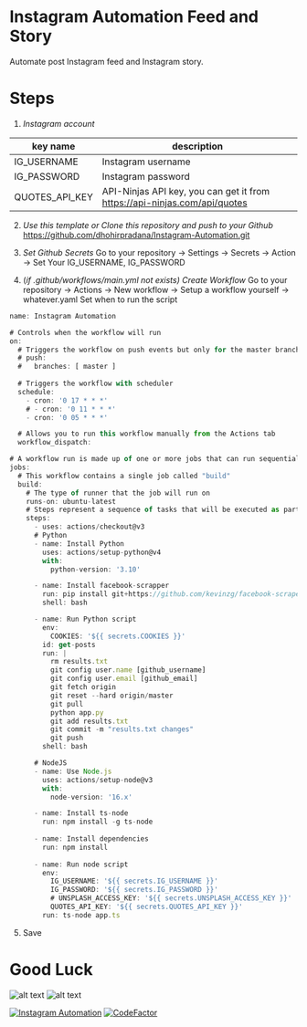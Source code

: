 # Instagram Automation Feed and Story

Automate post Instagram feed and Instagram story.

# Steps
1. *Instagram account*

|key name|description|
|--------|--------------|
|IG\_USERNAME|Instagram username|
|IG\_PASSWORD|Instagram password|
|QUOTES\_API\_KEY|API-Ninjas API key, you can get it from https://api-ninjas.com/api/quotes|

2. *Use this template or Clone this repository and push to your Github*
https://github.com/dhohirpradana/Instagram-Automation.git

3. *Set Github Secrets*
Go to your repository -> Settings -> Secrets -> Action -> Set Your IG_USERNAME, IG_PASSWORD

4. (*if .github/workflows/main.yml not exists)* *Create Workflow*
Go to your repository -> Actions -> New workflow -> Setup a workflow yourself -> whatever.yaml
Set when to run the script

```javascript
name: Instagram Automation

# Controls when the workflow will run
on:
  # Triggers the workflow on push events but only for the master branch
  # push:
  #   branches: [ master ]
  
  # Triggers the workflow with scheduler
  schedule:
    - cron: '0 17 * * *'
    # - cron: '0 11 * * *'
    - cron: '0 05 * * *'

  # Allows you to run this workflow manually from the Actions tab
  workflow_dispatch:

# A workflow run is made up of one or more jobs that can run sequentially or in parallel
jobs:
  # This workflow contains a single job called "build"
  build:
    # The type of runner that the job will run on
    runs-on: ubuntu-latest
    # Steps represent a sequence of tasks that will be executed as part of the job
    steps:
      - uses: actions/checkout@v3
      # Python
      - name: Install Python
        uses: actions/setup-python@v4
        with:
          python-version: '3.10'

      - name: Install facebook-scrapper
        run: pip install git+https://github.com/kevinzg/facebook-scraper.git
        shell: bash

      - name: Run Python script
        env:
          COOKIES: '${{ secrets.COOKIES }}'
        id: get-posts
        run: |
          rm results.txt
          git config user.name [github_username]
          git config user.email [github_email]
          git fetch origin
          git reset --hard origin/master
          git pull
          python app.py
          git add results.txt
          git commit -m "results.txt changes"
          git push
        shell: bash

      # NodeJS
      - name: Use Node.js
        uses: actions/setup-node@v3
        with:
          node-version: '16.x'

      - name: Install ts-node
        run: npm install -g ts-node
          
      - name: Install dependencies
        run: npm install
        
      - name: Run node script
        env:
          IG_USERNAME: '${{ secrets.IG_USERNAME }}'
          IG_PASSWORD: '${{ secrets.IG_PASSWORD }}'
          # UNSPLASH_ACCESS_KEY: '${{ secrets.UNSPLASH_ACCESS_KEY }}'
          QUOTES_API_KEY: '${{ secrets.QUOTES_API_KEY }}'
        run: ts-node app.ts
```

5. Save
# Good Luck
![alt text](https://github.com/dhohirpradana/Instagram-Automation/blob/master/Screenshot1.png?raw=true)
![alt text](https://github.com/dhohirpradana/Instagram-Automation/blob/master/actions.png?raw=true)

[![Instagram Automation](https://github.com/dhohirpradana/Instagram-Automation/actions/workflows/node.yml/badge.svg)](https://github.com/dhohirpradana/Instagram-Automation/actions/workflows/node.yml)
[![CodeFactor](https://www.codefactor.io/repository/github/dhohirpradana/instagram-automation/badge)](https://www.codefactor.io/repository/github/dhohirpradana/instagram-automation)
